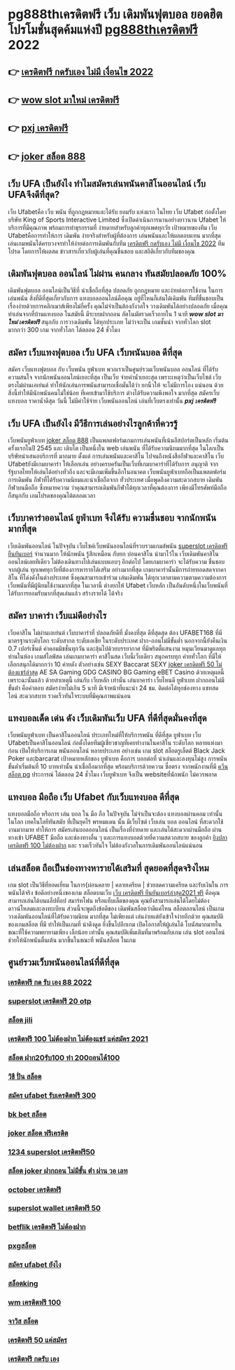 # pg888thเครดิตฟรี เว็บ  เดิมพันฟุตบอล ยอดฮิต  โปรโมชั่นสุดค้มแห่งปี [pg888thเครดิตฟรี](https://www.ufaeat.com/ทางเข้ายูฟ่าเบท-ufabet/) 2022

## 👉 [เครดิตฟรี กดรับเอง ไม่มี เงื่อนไข 2022](https://www.ufaeat.com/ทางเข้ายูฟ่าเบท-ufabet/)
## 👉 [wow slot มาใหม่ เครดิตฟรี](https://www.ufaeat.com/register/)
## 👉 [pxj เครดิตฟรี](https://www.ufaeat.com/regis-ufabet-master-free/)
## 👉 [joker สล็อต 888](https://www.ufaeat.com/ทางเข้ายูฟ่าเบท-ufabet/)

## เว็บ UFA เป็นยังไง ทำไมสมัครเล่นพนันคาสิโนออนไลน์   เว็บ UFAจึงดีที่สุด?

 เว็บ Ufabetคือ  เว็บ พนัน ที่ถูกกฎหมายและได้รับ ยอมรับ แห่งแรก ในไทย  เว็บ Ufabet ก่อตั้งโดยบริษัท King of Sports Interactive Limited ซึ่งเปิดดำเนินการนานอย่างยาวนาน Ufabet ให้บริการที่มีคุณภาพ พร้อมการทำธุรกรรมที่ ง่ายดายสำหรับลูกค้าทุกเพศทุกวัย เป้าหมายของทีม เว็บ Ufabetคือการทำให้การ เดิมพัน ง่ายจริงสำหรับผู้ที่ต้องการ เล่นพนันและให้ผลตอบแทน มากที่สุด เล่นเกมพนันได้ครบวงจรทำให้ง่ายต่อการเดิมพันกับทีม [เครดิตฟรี กดรับเอง ไม่มี เงื่อนไข 2022](https://www.ufaeat.com/register/) ทีมโปรด โดยการให้ผลสด ข่าวสารเกี่ยวกับผู้เล่นที่คุณชื่นชอบ และสถิติเกี่ยวกับทีมของคุณ


##  เดิมพันฟุตบอล ออนไลน์ ไม่ผ่าน คนกลาง ทันสมัยปลอดภัย 100%

 เดิมพันฟุตบอล ออนไลน์เป็นวิธีที่ น่าเชื่อถือที่สุด ปลอดภัย ถูกกฎหมาย และง่ายต่อการใช้งาน ในการ เล่นพนัน สิ่งที่ดีที่สุดเกี่ยวกับการ แทงบอลออนไลน์คือคุณ อยู่ที่ไหนก็เล่นได้เดิมพัน ทีมที่ชื่นชอบเป็นเรื่องง่ายด้วยการคลิกเมาส์เพียงไม่กี่ครั้ง คุณไม่จำเป็นต้องกังวลใจ วางเดิมพันได้อย่างปลอดภัย เมื่อคุณทำเล่นจากที่บ้านแทงบอล  ในสมัยนี้  มีระบบฝากถอน อัตโนมัตรวดเร็วถายใน 1 นาที  ***wow slot มาใหม่ เครดิตฟรี*** สนุกกับ การวางเดิมพัน ได้ทุกประเภท ไม่ว่าจะเป็น  เกมชั้นนำ  จากทั่วโลก slot มากกว่า 300 เกม จากทั่วโลก ได้ตลอด 24 ชั่วโมง


## สมัคร เว็บแทงฟุตบอล  เว็บ UFA เว็บพนันบอล ดีที่สุด

สมัคร เว็บแทงฟุตบอล  กับ  เว็บพนัน ยูฟ่าเบท พวกเราเป็นศูนย์รวมเว็บพนันบอล ออนไลน์ ที่ได้รับความสนใจ จากนักพนันออนไลน์เยอะที่สุด เป็นเว็บ จ่ายค่าน้ำเยอะสุด เพราะเหตุว่าเป็นเว็บไซต์ เว็บตรงไม่ผ่านเอเย่นต์ ทำให้นักเล่นการพนันสามารถเชื่อมั่นได้ว่า ยกนิ้วให้ จะไม่มีการโกง แน่นอน ด้วยสิ่งนี้ทำให้มีนักพนันคนไม่ใช่น้อย ที่เคยเข้ามาใช้บริการ ต่างได้รับความพึงพอใจ มากที่สุด สมัครเว็บแทงบอล  ราคาน้ำดีสุด วันนี้ ไม่มีค่าใช้จ่าย เว็บพนันออนไลน์ เล่นที่เว็บตรงเท่านั้น
 ***pxj เครดิตฟรี***

## เว็บ UFA เป็นยังไง มีวีธีการเล่นอย่างไรลูกค้าที่ควรรู้ 

 เว็บพนันยูฟ่าเบท  [joker สล็อต 888](https://www.ufaeat.com/register/) เป็นแพลตฟอร์มเกมการเล่นพนันที่เน้นอีสปอร์ตเป็นหลัก เริ่มต้นครั้งแรกในปี 2545 และ เติบโต เป็นหนึ่งใน web  เล่นพนัน ที่ได้รับความนิยมมากที่สุด ในโลกเป็นบริษัทนำเสนอบริการที่ มากมาย ตั้งแต่ การเล่นพนันและคาสิโน ไปจนถึงหนังสือกีฬาและคาสิโน เว็บ Ufabetยังมีเกมบาคาร่า ให้เลือกเล่น อย่างครบครันเป็นเว็บที่เกมบาคาร่าที่ได้รับการ อนุญาติ จากรัฐบาลไทยให้เล่นได้อย่างทั่วถึง และจะมีเกมเพิ่มขึ้นอีกในอนาคต เว็บพนันยูฟ่าเบทถือเป็นแพลตฟอร์มการเดิมพัน กีฬาที่ได้รับความนิยมและน่าเชื่อถือจาก ทั่วประเทศ  เมื่อพูดถึงความสะดวกสบาย เดิมพันกีฬาบนมือถือ ซึ่งหมายความ ว่าคุณสามารถเดิมพันกีฬาได้ทุกเวลาที่คุณต้องการ เพียงมีโทรศัพท์มือถือก็สนุกกับ เกมโปรดของคุณได้ตลอดเวลา


## เว็บบาคาร่าออนไลน์  ยูฟ่าเบท จึงได้รับ ความชื่นชอบ จากนักพนันมากที่สุด

 เว็บเดิมพันออนไลน์ ในปัจจุบัน  เว็บไซค์เว็บพนันออนไลน์ที่รวบรวมเกมส์พนัน [superslot เครดิตฟรี ยืนยันเบอร์](https://www.ufaeat.com/credit-free-50/) จำนวนมาก ให้นักพนัน รู้สึกเหมือน กับยก บ่อนคาสิโน นำมาไว้ใน เว็บเดิมพันคาสิโนออนไลน์เลยทีเดียว ไม่ต้องเดินทางไปเล่นแบบแอบๆ อีกต่อไป โดยเกมบาคาร่า จะได้รับความ ชื่นชอบ จากผู้เล่น  ทุกเพศทุกวัยที่ต้องการหารายได้เสริม อย่างมากที่สุด เกมบาคาร่านั้นมีการถ่ายทอดสดจากคาสิโน ที่โด่งดังในต่างประเทศ ซึ่งคุณสามารถเข้าร่วม เล่นเดิมพัน ได้ทุกเวลาตามความตามความต้องการ  เว็บพนันที่มีผู้นิยมใช้งานมากที่สุด ในเวลานี้  ต่างยกให้ Ufabet เว็บหลัก เป็นอันดับหนึ่งในเว็บพนันที่ได้รับการยอมรับมากที่สุดเล่นแล้ว สร้างรายได้ ได้จริง 


## สมัคร บาคาร่า เว็บแม่ดีอย่างไร 

 เว็บคาสิโน ไม่ผ่านเอเย่นต์ เว็บบาคาร่าที่ ปลอดภัยดีที่ มั่งคงที่สุด ดีที่สุดสุด ต้อง UFABET168 ที่มีมาตรฐานระดับโลก ระดับสากล ระดับเอเชีย ในระดับประเทศ  ฝาก-ถอนไม่มีขั้นต่ำ  นอกจากนี้ยังคืนเงิน 0.7 เปอร์เซ็นต์ ค่าคอมมิชชั่นทุกวัน  และลุ้นไปด้วยบรรยากาศ ที่มีพริตตี้แสนงาม  หมุนเวียนมาดูแลทุกท่านในห้อง เกมส์ไลฟ์สด เล่นเกมบาคาร่า คาสิโนสด เว็บนี้เว็บเดียว สนุกครบทุก ค่ายทั่วโลก ที่มีให้เลือกสนุกได้มากกว่า 10 ค่ายดัง  ตัวอย่างเช่น  SEXY Baccarat SEXY [joker เครดิตฟรี 50 ไม่ต้องแชร์ล่าสุด](https://www.ufaeat.com/) AE SA Gaming GDG CASINO BG Gaming eBET Casino ด้วยเหตุผลนี้ เพราะฉะนั้นแล้ว ด้วยสาเหตุนี้ เล่นกับ เว็บหลัก เท่านั่น เล่นบาคาร่า เว็บไหนดี  ยูฟ่าเบท ฝากถอนไม่มีขั้นต่ํา  คือคำตอบ สมัครง่ายไม่เกิน 5 นาที มีเจ้าหน้าที่แนะนำ 24 ชม. ติดต่อได้ทุกช่องทาง แชทสด ไลน์ สะดวกสบาย รวดเร็วทันใจระบบที่มีคุณภาพแน่นอน


## แทงบอลเด็ด เด่น ดัง เว็บเดิมพันเว็บ UFA ที่ดีที่สุดมั่นคงที่สุด

 เว็บพนันยูฟ่าเบท  เป็นคาสิโนออนไลน์ ประเภทใหม่ที่ให้บริการพนัน  ที่ดีที่สุด  ยูฟ่าเบท เว็บ Ufabetเป็นคาสิโนออนไลน์   ก่อตั้งโดยทีมผู้เชี่ยวชาญที่เคยทำงานในคาสิโน ระดับโลก หลายแห่งมาก่อน เปิดให้บริการเกม พนันออนไลน์ หลายประเภท อย่างเช่น เกม slot สล็อตรูเล็ตต์  Black Jack  Poker และฺbarcarat  เป้าหมายหลักของ ยูฟ่าเบท  คือการ บอกต่อที่ น่าเล่นและลงทุนไม่สูง การพนัน ขั้นต่ำเริ่มต้นที่ 10 บาทเท่านั้น น่าเชื่อถือมากที่สุด พร้อมบริการด้วยความ ซื่อตรง จากพนักงานที่มี [ควีน สล็อต pg](https://www.ufaeat.com/) ประการณ์ ได้ตลอด 24 ชั่วโมง  เว็บยูฟ่าเบท  จึงเป็น websiteที่นักพนัก  ไม่ควรพลาด

##  แทงบอล มือถือ  เว็บ Ufabet กับเว็บแทงบอล ดีที่สุด

แทงบอลมือถือ หรือการ เล่น บอล ใน มือ ถือ ในปัจจุบัน ไม่จำเป็นจะต้อง แทงบอลผ่านคอม เท่านั้น ในโลก เทคโนโลยีทันสมัย  ที่เป็นยุคไร้ พรหมแดน  นั้น มีเว็บไซต์ เว็บเล่น บอล ออนไลน์ ที่สะดวกใช้งานมากมาย ทำให้การ สมัครเล่นบอลออนไลน์ เป็นเรื่องที่ง่ายดาย และเล่นได้สะดวกผ่านมือถือ ผ่าน  ทางเข้า UFABET มือถือ และช่องทางอื่น ๆ  และการแทงบอลด้วยที่ความสดวกสบาย ของลูกค้า [ยิงปลา เครดิตฟรี 100 ไม่ต้องฝาก](https://www.ufaeat.com/regis-ufabet-master-free/) และ รวดเร็วทันใจ ไม่ต้องกังวลในการเดิมพันออนไลน์แน่นอน

## เล่นสล็อต ถือเป็นช่องทางหารายได้เสริมที่ สุดยอดที่สุดจริงไหม

เกม slot เป็นวิธีที่ยอดเยี่ยม ในการ{ผ่อนคลาย | คลายเครียด | ช่วยลดความเครียด และรับเงินใน การพนันได้จริง ข้อดีอย่างหนึ่งของเกม สล็อตบนเว็บ [เว็บ เครดิตฟรี ยืนยันเบอร์ล่าสุด2021 ฟรี](https://www.ufaeat.com/ufabet-master-login/) คือคุณสามารถเล่นได้บนแล็ปท็อป สมาร์ทโฟน หรือแท็บเล็ตของคุณ คุณยังสามารถเล่นได้โดยไม่ต้องดาวน์โหลดและลงทะเบียน ส่วนนี้จะพูดถึงข้อดีของ เดิมพันสล็อตว่าดีแค่ไหน  สล็อตออนไลน์ เป็นเกม  วางเดิมพันออนไลน์ที่ได้รับความนิยม มากที่สุด ไม่เพียงแต่ เล่นง่ายแต่ยังเข้าใจง่ายอีกด้วย คุณสมบัติของเกมสล็อต ที่มี ทำให้เป็นเกมที่ น่าดึงดูด ยิ่งขึ้นไปอีกเกม เปิดโอกาสให้ผู้เล่นได้ โบนัสมากมายในขณะที่ใช้ความพยายามเพียง เล็กน้อย เท่านั้น คุณสมบัติเพิ่มเติมที่มาพร้อมกับเกม เล่น slot ออนไลน์ช่วยให้นักพนันตื่นเต้น มากขึ้นในขณะที่ พนันสล็อต ในเกม


## ศูนย์รวมเว็บพนันออนไลน์ที่ดีที่สุด

### [เครดิตฟรี กด รับ เอง 88 2022](https://atom.io/themes/ทางเข้า%20ufabet%20เว็บบริษัท%20สล็อต%20png%20008%20สล็อต%20สมัครฟรี%20ฟรีเครดิต%20100%)
### [superslot เครดิตฟรี 20 otp](https://atom.io/themes/ทางเข้า%20ufabet%20เว็บบริษัท%20สมัคร%20ufabet%20โบนัส%20100%20008%20สล็อต%20สมัครฟรี%20ฟรีเครดิต%20100%)
### [สล็อต jili](https://atom.io/themes/ทางเข้า%20ufabet%20เว็บบริษัท%20สล็อตpg168%20008%20สล็อต%20สมัครฟรี%20ฟรีเครดิต%20100%)
### [เครดิตฟรี 100 ไม่ต้องฝาก ไม่ต้องแชร์ แค่สมัคร 2021](https://atom.io/themes/ทางเข้า%20ufabet%20เว็บบริษัท%20เว็บตรงไม่ผ่านเอเย่นต์%20เครดิตฟรี%20100%20008%20สล็อต%20สมัครฟรี%20ฟรีเครดิต%20100%)
### [สล็อต ฝาก20รับ100 ทํา 200ถอนได้100](https://atom.io/themes/ทางเข้า%20ufabet%20เว็บบริษัท%20สล็อต%20นีโม่%20008%20สล็อต%20สมัครฟรี%20ฟรีเครดิต%20100%)
### [วิธี ปั่น สล็อต](https://atom.io/themes/ทางเข้า%20ufabet%20เว็บบริษัท%20lucaclub88%20เครดิตฟรี%20008%20สล็อต%20สมัครฟรี%20ฟรีเครดิต%20100%)
### [สมัคร ufabet รับเครดิตฟรี 300](https://atom.io/themes/ทางเข้า%20ufabet%20เว็บบริษัท%20แอพสล็อต%20เครดิตฟรี%20ไม่ต้องฝากก่อน%20ไม่ต้องแชร์%20ยืนยันเบอร์โทรศัพท์ล่าสุด%20008%20สล็อต%20สมัครฟรี%20ฟรีเครดิต%20100%)
### [bk bet สล็อต](https://atom.io/themes/ทางเข้า%20ufabet%20เว็บบริษัท%20slotxo%20สล็อต%20ฝาก10รับ100%20008%20สล็อต%20สมัครฟรี%20ฟรีเครดิต%20100%)
### [joker สล็อต ฟรีเครดิต](https://atom.io/themes/ทางเข้า%20ufabet%20เว็บบริษัท%20เครดิตฟรี%20กดรับเอง%20ยืนยันเบอร์%20008%20สล็อต%20สมัครฟรี%20ฟรีเครดิต%20100%)
### [1234 superslot เครดิตฟรี50](https://atom.io/themes/ทางเข้า%20ufabet%20เว็บบริษัท%20sa%20gaming%20เครดิตฟรี100%20008%20สล็อต%20สมัครฟรี%20ฟรีเครดิต%20100%)
### [สล็อต joker ฝากถอน ไม่มีขั้น ต่ํา ผ่าน วอ เลท](https://atom.io/themes/ทางเข้า%20ufabet%20เว็บบริษัท%20สล็อต%20585%20008%20สล็อต%20สมัครฟรี%20ฟรีเครดิต%20100%)
### [october เครดิตฟรี](https://atom.io/themes/ทางเข้า%20ufabet%20เว็บบริษัท%20superslot%20เครดิตฟรี%2050%20รับ%20otp%20008%20สล็อต%20สมัครฟรี%20ฟรีเครดิต%20100%)
### [superslot wallet เครดิตฟรี 50](https://atom.io/themes/ทางเข้า%20ufabet%20เว็บบริษัท%20สล็อต%20ส%20ปิ%20น%20ฟรี%2030%20ครั้ง%20ถอนได้%20008%20สล็อต%20สมัครฟรี%20ฟรีเครดิต%20100%)
### [betflik เครดิตฟรี ไม่ต้องฝาก](https://atom.io/themes/ทางเข้า%20ufabet%20เว็บบริษัท%20thesun%20168.com%20สล็อต%20008%20สล็อต%20สมัครฟรี%20ฟรีเครดิต%20100%)
### [pxgสล็อต](https://atom.io/themes/ทางเข้า%20ufabet%20เว็บบริษัท%20sagame1688%20เครดิตฟรี%20008%20สล็อต%20สมัครฟรี%20ฟรีเครดิต%20100%)
### [สมัคร ufabet ยังไง](https://atom.io/themes/ทางเข้า%20ufabet%20เว็บบริษัท%20สล็อต%20ส%20ปิ%20น%20ฟรี%2030%20ครั้ง%20ถอนได้%20008%20สล็อต%20สมัครฟรี%20ฟรีเครดิต%20100%)
### [สล็อตking](https://atom.io/themes/ทางเข้า%20ufabet%20เว็บบริษัท%20superslot%20เครดิตฟรี%2050%20ล่าสุด%202021%20008%20สล็อต%20สมัครฟรี%20ฟรีเครดิต%20100%)
### [wm เครดิตฟรี 100](https://atom.io/themes/ทางเข้า%20ufabet%20เว็บบริษัท%20pg%20เครดิตฟรี%2050%20008%20สล็อต%20สมัครฟรี%20ฟรีเครดิต%20100%)
### [จาวิส สล็อต](https://atom.io/themes/ทางเข้า%20ufabet%20เว็บบริษัท%20สล็อต99%20008%20สล็อต%20สมัครฟรี%20ฟรีเครดิต%20100%)
### [เครดิตฟรี 50 แค่สมัคร](https://atom.io/themes/ทางเข้า%20ufabet%20เว็บบริษัท%20สล็อต999%20008%20สล็อต%20สมัครฟรี%20ฟรีเครดิต%20100%)
### [เครดิตฟรี กดรับ เอง](https://atom.io/themes/ทางเข้า%20ufabet%20เว็บบริษัท%2099%20สล็อต%20008%20สล็อต%20สมัครฟรี%20ฟรีเครดิต%20100%)